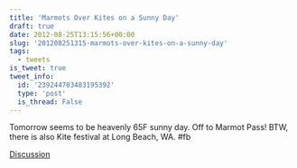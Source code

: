 ```yaml
---
title: 'Marmots Over Kites on a Sunny Day'
draft: true
date: 2012-08-25T13:15:56+00:00
slug: '201208251315-marmots-over-kites-on-a-sunny-day'
tags:
  - tweets
is_tweet: true
tweet_info:
  id: '239244703483195392'
  type: 'post'
  is_thread: False
---
```




Tomorrow seems to be heavenly 65F sunny day. Off to Marmot Pass! BTW, there is also Kite festival at Long Beach, WA. #fb

[Discussion](https://x.com/sytelus/status/239244703483195392)
